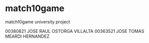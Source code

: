 # match10game
match10game university project 

00380821 JOSE RAUL OSTORGA VILLALTA
00363521 JOSE TOMAS MEARDI HERNANDEZ
